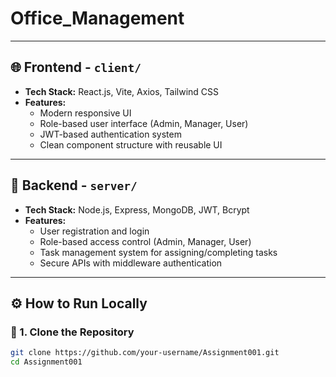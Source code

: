 # Office_Management


---

## 🌐 Frontend - `client/`

- **Tech Stack:** React.js, Vite, Axios, Tailwind CSS
- **Features:**
  - Modern responsive UI
  - Role-based user interface (Admin, Manager, User)
  - JWT-based authentication system
  - Clean component structure with reusable UI

---

## 🔧 Backend - `server/`

- **Tech Stack:** Node.js, Express, MongoDB, JWT, Bcrypt
- **Features:**
  - User registration and login
  - Role-based access control (Admin, Manager, User)
  - Task management system for assigning/completing tasks
  - Secure APIs with middleware authentication

---

## ⚙️ How to Run Locally

### 🔹 1. Clone the Repository

```bash
git clone https://github.com/your-username/Assignment001.git
cd Assignment001
